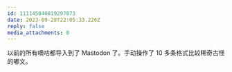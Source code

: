 ```yaml
---
id: 111145040819297873
date: 2023-09-28T22:05:33.226Z
reply: false
media_attachments: 0
---
```


以前的所有嘀咕都导入到了 Mastodon 了。手动操作了 10 多条格式比较稀奇古怪的嘟文。


